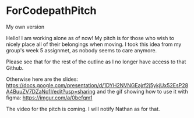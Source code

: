 # ForCodepathPitch
My own version



Hello! I am working alone as of now!
My pitch is for those who wish to nicely place all of their belongings
when moving.
I took this idea from my group's week 5 assignmet, as nobody seems to care anymore.

Please see that for the rest of the outline as I no longer have access to that Github.

Otherwise here are the slides:
https://docs.google.com/presentation/d/1DYH2NVNGEajrf2j5ykjUx52EsP28A4BuuZV7DZaNo1I/edit?usp=sharing
and the gif showing how to use it with figma:
https://imgur.com/a/0befqm1

The video for the pitch is coming. I will notify Nathan as for that.
